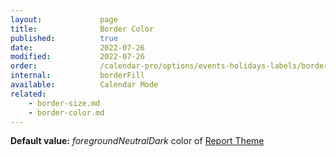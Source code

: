 ```yaml
---
layout:             page
title:              Border Color
published:          true
date:               2022-07-26
modified:           2022-07-26
order:              /calendar-pro/options/events-holidays-labels/border-color
internal:           borderFill
available:          Calendar Mode
related:
    - border-size.md
    - border-color.md
---
```

**Default value:** *foregroundNeutralDark* color of [Report Theme](../../features/themes.md)
